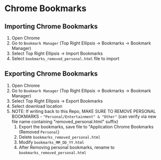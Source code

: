 # Chrome Bookmarks

## Importing Chrome Bookmarks
1. Open Chrome
2. Go to `Bookmark Manager` (Top Right Ellipsis -> Bookmarks -> Bookmark Manager)
3. Select Top Right Ellipsis -> Import Bookmarks
4. Select `bookmarks_removed_personal.html` file to import

## Exporting Chrome Bookmarks
1. Open Chrome
2. Go to `Bookmark Manager` (Top Right Ellipsis -> Bookmarks -> Bookmark Manager)
3. Select Top Right Ellipsis -> Export Bookmarks
4. Select download location
5. NOTE: If writing back to this Repo, MAKE SURE TO REMOVE PERSONAL BOOKMARKS - `"Personal/Entertainment" & "Other"` (can verify via new file name containing "removed_personal.html" suffix)
   1. Export the bookmarks, save file to "Application Chrome Bookmarks (Removed `Personal`)
   2. Delete `bookmarks_removed_personal.html`
   3. Modify `bookmarks_MM_DD_YY.html`
   4. After Removing personal bookmarks, rename to `bookmarks_removed_personal.html`
